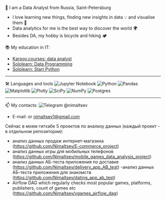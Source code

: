 👋 I am a Data Analyst from Russia, Saint-Petersburg
- I love learning new things, finding new insights in data 💡 and visualise them 🔮  
- Data analytics for me is the best way to discover the world 🌍
- Besides DA, my hobby is bicycle and hiking 🏕️

📚 My education in IT:
- [Karpov.courses: data analyst](https://github.com/Nimaltsev/Nimaltsev/files/13975295/Data.analyst.karpov.pdf)
- [Sololearn: Data Programming](https://github.com/Nimaltsev/Nimaltsev/assets/131170450/42488218-0a52-4eac-b6b0-4f7025827852)
- [Sololearn: Start Python](https://blob.sololearn.com/certificates/ab8e8cdf-9404-4372-9f09-bb73060d3ef9.pdf)

--- 
🛠️ Languages and tools
![Jupyter Notebook](https://img.shields.io/badge/jupyter-%23FA0F00.svg?style=for-the-badge&logo=jupyter&logoColor=white)
![Python](https://img.shields.io/badge/python-3670A0?style=for-the-badge&logo=python&logoColor=ffdd54)
![Pandas](https://img.shields.io/badge/pandas-%23150458.svg?style=for-the-badge&logo=pandas&logoColor=white)
![Matplotlib](https://img.shields.io/badge/Matplotlib-%23ffffff.svg?style=for-the-badge&logo=Matplotlib&logoColor=black)
![Plotly](https://img.shields.io/badge/Plotly-%233F4F75.svg?style=for-the-badge&logo=plotly&logoColor=white)
![SciPy](https://img.shields.io/badge/SciPy-%230C55A5.svg?style=for-the-badge&logo=scipy&logoColor=%white)
![NumPy](https://img.shields.io/badge/numpy-%23013243.svg?style=for-the-badge&logo=numpy&logoColor=white)
![Postgres](https://img.shields.io/badge/postgres-%23316192.svg?style=for-the-badge&logo=postgresql&logoColor=white)

---
📫 My contacts:
![Telegram](https://img.shields.io/badge/Telegram-2CA5E0?style=for-the-badge&logo=telegram&logoColor=white) @nimaltsev  
- E-mail: or nimaltsev1@gmail.com 

Сейчас в моем гитхабе 5 проектов по анализу данных (каждый проект - в отдельном репозитории):
- анализ данных продаж интернет-магазина (https://github.com/Nimaltsev/E-commerce_project)
- анализ данных игры для мобильных телефонов (https://github.com/Nimaltsev/mobile_games_data_analysis_project)
- анализ данных АБ-теста приложения по доставке (https://github.com/Nimaltsev/delivery_app_AB_test)
-анализ данных АБ-теста приложения для знакомств (https://github.com/Nimaltsev/dating_app_ab_test) 
- Airflow DAG which regularly checks most popular games, platforms, publishers, count of games etc (https://github.com/Nimaltsev/vgames_airflow_dag)

<!---
Nimaltsev/Nimaltsev is a ✨ special ✨ repository because its `README.md` (this file) appears on your GitHub profile.
You can click the Preview link to take a look at your changes.
--->
